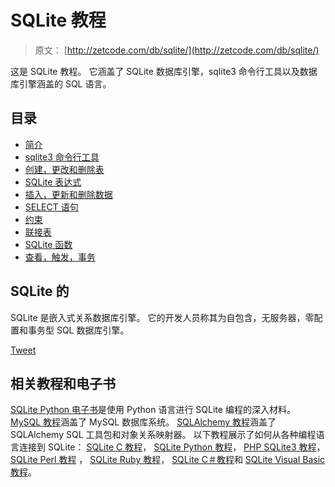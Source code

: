 # SQLite 教程

> 原文： [http://zetcode.com/db/sqlite/](http://zetcode.com/db/sqlite/)

这是 SQLite 教程。 它涵盖了 SQLite 数据库引擎，sqlite3 命令行工具以及数据库引擎涵盖的 SQL 语言。

## 目录



*   [简介](introduction/)
*   [sqlite3 命令行工具](tool/)
*   [创建，更改和删除表](tables/)
*   [SQLite 表达式](expressions/)
*   [插入，更新和删除数据](datamanipulation/)
*   [SELECT 语句](select/)
*   [约束](constraints/)
*   [联接表](joins/)
*   [SQLite 函数](sqlitefunctions/)
*   [查看，触发，事务](viewstriggerstransactions/)



## SQLite 的

SQLite 是嵌入式关系数据库引擎。 它的开发人员称其为自包含，无服务器，零配置和事务型 SQL 数据库引擎。

[Tweet](https://twitter.com/share) 

## 相关教程和电子书

[SQLite Python 电子书](/ebooks/sqlitepython/)是使用 Python 语言进行 SQLite 编程的深入材料。 [MySQL 教程](/databases/mysqltutorial/)涵盖了 MySQL 数据库系统。 [SQLAlchemy 教程](/db/sqlalchemy/)涵盖了 SQLAlchemy SQL 工具包和对象关系映射器。 以下教程展示了如何从各种编程语言连接到 SQLite： [SQLite C 教程](/db/sqlitec/)， [SQLite Python 教程](/db/sqlitepythontutorial/)， [PHP SQLite3 教程](/php/sqlite3/)， [SQLite Perl 教程](/db/sqliteperltutorial/) ， [SQLite Ruby 教程](/db/sqliteruby/)， [SQLite C＃教程](/db/sqlitecsharp/)和 [SQLite Visual Basic 教程](/db/sqlitevb/)。